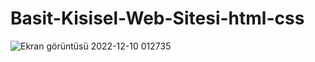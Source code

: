 # Basit-Kisisel-Web-Sitesi-html-css

![Ekran görüntüsü 2022-12-10 012735](https://user-images.githubusercontent.com/109466550/206805852-c35a1ac2-23fb-4171-b213-5eb35608be68.png)
